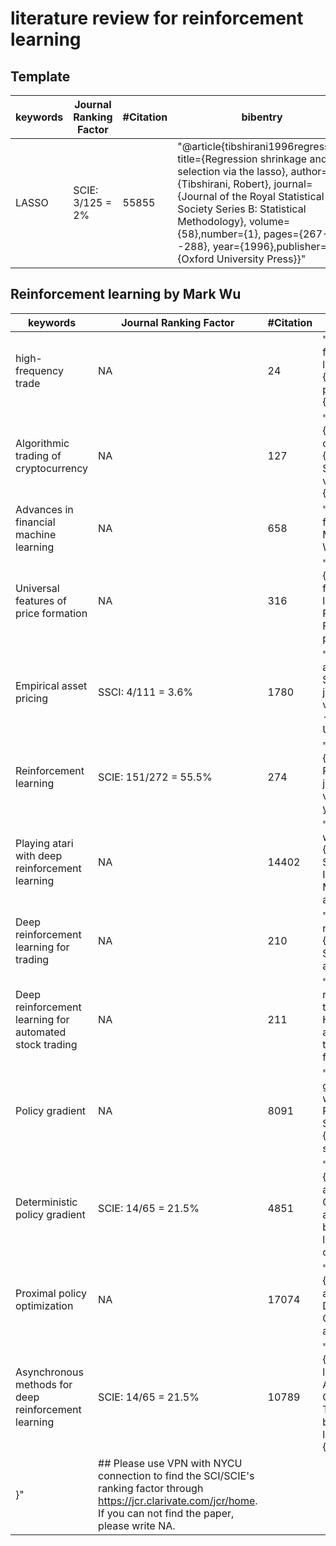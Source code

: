 # literature review for reinforcement learning

## Template 



|keywords | 	Journal Ranking Factor |	#Citation |	bibentry|
|--|---|---|---|
|LASSO| 	SCIE: 3/125 = 2%	|55855|	"@article{tibshirani1996regression, title={Regression shrinkage and selection via the lasso}, author={Tibshirani, Robert}, journal={Journal of the Royal Statistical Society Series B: Statistical Methodology}, volume={58},number={1}, pages={267--288},  year={1996},publisher={Oxford University Press}}"|




## Reinforcement learning by Mark Wu

|keywords | 	Journal Ranking Factor |	#Citation |	bibentry|
|--|---|---|---|
|high-frequency trade| 	NA	|24|	"@article{dixon2018high,  title={A high-frequency trade execution model for supervised learning}, author={Dixon, Matthew}, journal={High Frequency}, volume={1}, number={1}, pages={32--52}, year={2018}, publisher={Wiley Online Library}}"|
|Algorithmic trading of cryptocurrency| 	NA	|127|	"@article{colianni2015algorithmic, title={Algorithmic trading of cryptocurrency based on Twitter sentiment analysis}, author={Colianni, Stuart and Rosales, Stephanie and Signorotti, Michael}, journal={CS229 Project}, volume={1}, number={5}, pages={1--4}, year={2015}}"|
|Advances in financial machine learning| 	NA	|658|	"@book{de2018advances, title={Advances in financial machine learning}, author={De Prado, Marcos Lopez}, year={2018}, publisher={John Wiley \& Sons}}"|
|Universal features of price formation| 	NA	|316|	"@incollection{sirignano2021universal, title={Universal features of price formation in financial markets: perspectives from deep learning}, author={Sirignano, Justin and Cont, Rama}, booktitle={Machine Learning and AI in Finance}, pages={5--15}, year={2021}, publisher={Routledge}}"|
|Empirical asset pricing| 	SSCI: 4/111 = 3.6%	|1780|	"@article{gu2020empirical,title={Empirical asset pricing via machine learning}, author={Gu, Shihao and Kelly, Bryan and Xiu, Dacheng}, journal={The Review of Financial Studies}, volume={33}, number={5}, pages={2223--2273}, year={2020}, publisher={Oxford University Press}}"|
|Reinforcement learning| 	SCIE: 151/272	= 55.5%|274|	"@article{sutton1999reinforcement, title={Reinforcement learning}, author={Sutton, Richard S and Barto, Andrew G and others}, journal={Journal of Cognitive Neuroscience}, volume={11},number={1}, pages={126--134}, year={1999}}"|
|Playing atari with deep reinforcement learning| 	NA	|14402|	"@article{mnih2013playing,title={Playing atari with deep reinforcement learning}, author={Mnih, Volodymyr and Kavukcuoglu, Koray and Silver, David and Graves, Alex and Antonoglou, Ioannis and Wierstra, Daan and Riedmiller, Martin}, journal={arXiv preprint arXiv:1312.5602}, year={2013}}"|
|Deep reinforcement learning for trading| 	NA	|210|	"@article{zhang2019deep,title={Deep reinforcement learning for trading},author={Zhang, Zihao and Zohren, Stefan and Roberts, Stephen},journal={arXiv preprint arXiv:1911.10107}, year={2019}}"|
|Deep reinforcement learning for automated stock trading| 	NA	|211|	"@inproceedings{yang2020deep,title={Deep reinforcement learning for automated stock trading: An ensemble strategy}, author={Yang, Hongyang and Liu, Xiao-Yang and Zhong, Shan and Walid, Anwar}, booktitle={Proceedings of the first ACM international conference on AI in finance}, pages={1--8}, year={2020}}"|
|Policy gradient| 	NA	|8091|	"@article{sutton1999policy,title={Policy gradient methods for reinforcement learning with function approximation},author={Sutton, Richard S and McAllester, David and Singh, Satinder and Mansour, Yishay},journal={Advances in neural information processing systems},volume={12},year={1999}}"|
|Deterministic policy gradient| 	SCIE: 14/65	= 21.5%|4851|	"@inproceedings{silver2014deterministic,title={Deterministic policy gradient algorithms},author={Silver, David and Lever, Guy and Heess, Nicolas and Degris, Thomas and Wierstra, Daan and Riedmiller, Martin}, booktitle={International conference on machine learning},pages={387--395}, year={2014}, organization={Pmlr}}"|
|Proximal policy optimization| 	NA	|17074|	"@article{schulman2017proximal, title={Proximal policy optimization algorithms}, author={Schulman, John and Wolski, Filip and Dhariwal, Prafulla and Radford, Alec and Klimov, Oleg}, journal={arXiv preprint arXiv:1707.06347},year={2017}}"|
|Asynchronous methods for deep reinforcement learning| 	SCIE: 14/65	= 21.5%|10789|	"@inproceedings{mnih2016asynchronous,title={Asynchronous methods for deep reinforcement learning}, author={Mnih, Volodymyr and Badia, Adria Puigdomenech and Mirza, Mehdi and Graves, Alex and Lillicrap, Timothy and Harley, Tim and Silver, David and Kavukcuoglu, Koray}, booktitle={International conference on machine learning}, pages={1928--1937},year={2016},organization={PMLR}
}"|## Please use VPN with NYCU connection to find the SCI/SCIE's ranking factor through https://jcr.clarivate.com/jcr/home. If you can not find the paper, please write NA. 
